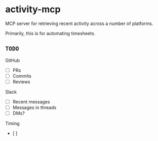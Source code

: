 # activity-mcp

MCP server for retrieving recent activity across a number of platforms.

Primarily, this is for automating timesheets.

## `TODO`

GitHub
- [ ] PRs
- [ ] Commits
- [ ] Reviews

Slack
- [ ] Recent messages
- [ ] Messages in threads
- [ ] DMs?

Timing
- [ ] 

